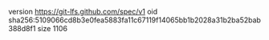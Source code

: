 version https://git-lfs.github.com/spec/v1
oid sha256:5109066cd8b3e0fea5883fa11c67119f14065bb1b2028a31b2ba52bab388d8f1
size 1106
